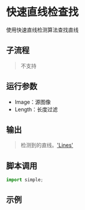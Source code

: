 # 快速直线检查找
使用快速直线检测算法查找直线

## 子流程
> 不支持


## 运行参数

* Image：源图像
* Length：长度过滤


## 输出

> 检测到的直线。['Lines'](../../types/Line.md)    


## 脚本调用

```python
import simple;

```

## 示例